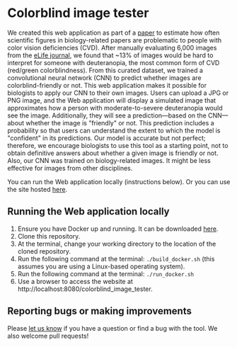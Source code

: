 # Colorblind image tester

We created this web application as part of a [paper](https://elifesciences.org/reviewed-preprints/95524) to estimate how often scientific figures in biology-related papers are problematic to people with color vision deficiencies (CVD). After manually evaluating 6,000 images from the [eLife journal](https://elifesciences.org), we found that ~13% of images would be hard to interpret for someone with deuteranopia, the most common form of CVD (red/green colorblindness). From this curated dataset, we trained a convolutional neural network (CNN) to predict whether images are colorblind-friendly or not. This web application makes it possible for biologists to apply our CNN to their own images. Users can upload a JPG or PNG image, and the Web application will display a simulated image that approximates how a person with moderate-to-severe deuteranopia would see the image. Additionally, they will see a prediction—based on the CNN—about whether the image is "friendly" or not. This prediction includes a probability so that users can understand the extent to which the model is "confident" in its predictions. Our model is accurate but not perfect; therefore, we encourage biologists to use this tool as a starting point, not to obtain definitive answers about whether a given image is friendly or not. Also, our CNN was trained on biology-related images. It might be less effective for images from other disciplines.

You can run the Web application locally (instructions below). Or you can use the site hosted [here](https://bioapps.byu.edu/colorblind_image_tester).

## Running the Web application locally

1. Ensure you have Docker up and running. It can be downloaded [here](https://docs.docker.com/get-docker/).
2. Clone this repository.
3. At the terminal, change your working directory to the location of the cloned repository.
4. Run the following command at the terminal: `./build_docker.sh` (this assumes you are using a Linux-based operating system).
5. Run the following command at the terminal: `./run_docker.sh`
6. Use a browser to access the website at http://localhost:8080/colorblind_image_tester.

## Reporting bugs or making improvements

Please [let us know](https://github.com/srp33/colorblind_image_tester/issues) if you have a question or find a bug with the tool. We also welcome pull requests!

